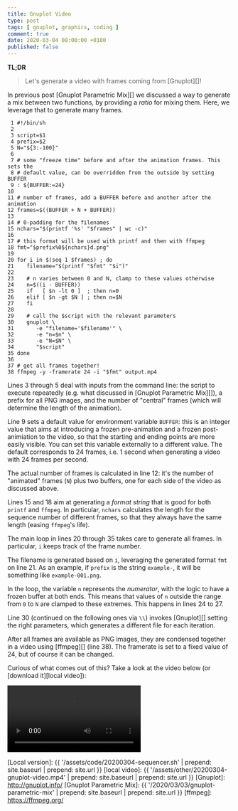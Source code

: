 ```yaml
---
title: Gnuplot Video
type: post
tags: [ gnuplot, graphics, coding ]
comment: true
date: 2020-03-04 08:00:00 +0100
published: false
---
```


**TL;DR**

> Let's generate a video with frames coming from [Gnuplot][]!

In previous post [Gnuplot Parametric Mix][] we discussed a way to
generate a mix between two functions, by providing a *ratio* for mixing
them. Here, we leverage that to generate many frames.

```
 1 #!/bin/sh
 2 
 3 script=$1
 4 prefix=$2
 5 N="${3:-100}"
 6 
 7 # some "freeze time" before and after the animation frames. This sets the
 8 # default value, can be overridden from the outside by setting BUFFER
 9 : ${BUFFER:=24}
10 
11 # number of frames, add a BUFFER before and another after the animation
12 frames=$((BUFFER + N + BUFFER))
13 
14 # 0-padding for the filenames
15 nchars="$(printf '%s' "$frames" | wc -c)"
16 
17 # this format will be used with printf and then with ffmpeg
18 fmt="$prefix%0${nchars}d.png"
19 
20 for i in $(seq 1 $frames) ; do
21    filename="$(printf "$fmt" "$i")"
22 
23    # n varies between 0 and N, clamp to these values otherwise
24    n=$((i - BUFFER))
25    if   [ $n -lt 0 ]  ; then n=0
26    elif [ $n -gt $N ] ; then n=$N
27    fi
28 
29    # call the $script with the relevant parameters
30    gnuplot \
31       -e "filename='$filename'" \
32       -e "n=$n" \
33       -e "N=$N" \
34       "$script"
35 done
36 
37 # get all frames together!
38 ffmpeg -y -framerate 24 -i "$fmt" output.mp4
```

Lines 3 through 5 deal with inputs from the command line: the script to
execute repeatedly (e.g. what discussed in [Gnuplot Parametric Mix][]),
a prefix for all PNG images, and the number of "central" frames (which
will determine the length of the animation).

Line 9 sets a default value for environment variable `BUFFER`: this is
an integer value that aims at introducing a frozen pre-animation and a
frozen post-animiation to the video, so that the starting and ending
points are more easily visible. You can set this variable externally to
a different value. The default corresponds to 24 frames, i.e. 1 second
when generating a video with 24 frames per second.

The actual number of frames is calculated in line 12: it's the number of
"animated" frames (`N`) plus two buffers, one for each side of the
video as discussed above.

Lines 15 and 18 aim at generating a *format string* that is good for
both `printf` and `ffmpeg`. In particular, `nchars` calculates the
length for the sequence number of different frames, so that they always
have the same length (easing `ffmpeg`'s life).

The main loop in lines 20 through 35 takes care to generate all frames.
In particular, `i` keeps track of the frame number.

The filename is generated based on `i`, leveraging the generated format
`fmt` on line 21. As an example, if `prefix` is the string `example-`,
it will be something like `example-001.png`.

In the loop, the variable `n` represents the *numerator*, with the logic
to have a frozen buffer at both ends. This means that values of `n`
outside the range from `0` to `N` are clamped to these extremes. This
happens in lines 24 to 27.

Line 30 (continued on the following ones via `\\`) invokes [Gnuplot][]
setting the right parameters, which generates a different file for each
iteration.

After all frames are available as PNG images, they are condensed
together in a video using [ffmpeg][] (line 38). The framerate is set to
a fixed value of 24, but of course it can be changed.

Curious of what comes out of this? Take a look at the video below (or
[download it][local video]):

<video controls>
  <source src="{{ '/assets/other/20200304-gnuplot-video.mp4' | prepend: site.baseurl | prepend: site.url }}" type="video/mp4">
Your browser does not support the video tag.
</video> 

[Local version]: {{ '/assets/code/20200304-sequencer.sh' | prepend: site.baseurl | prepend: site.url }}
[local video]: {{ '/assets/other/20200304-gnuplot-video.mp4' | prepend: site.baseurl | prepend: site.url }}
[Gnuplot]: http://gnuplot.info/
[Gnuplot Parametric Mix]: {{ '/2020/03/03/gnuplot-parametric-mix' | prepend: site.baseurl | prepend: site.url }}
[ffmpeg]: https://ffmpeg.org/
